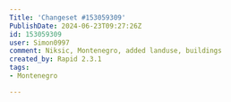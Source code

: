 ```yaml
---
Title: 'Changeset #153059309'
PublishDate: 2024-06-23T09:27:26Z
id: 153059309
user: Simon0997
comment: Niksic, Montenegro, added landuse, buildings
created_by: Rapid 2.3.1
tags:
- Montenegro

---
```

